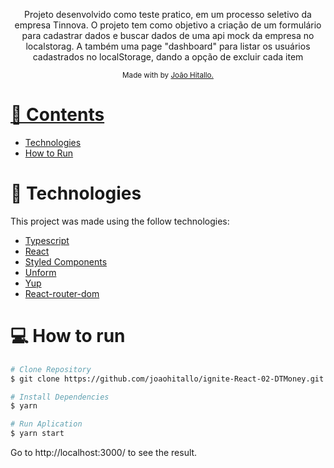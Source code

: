 <p align="center">
   
</p>


<p align="center">
  Projeto desenvolvido como teste pratico, em um processo seletivo da empresa Tinnova. O projeto tem como objetivo a criação de um formulário para cadastrar dados e buscar dados de uma api mock da empresa no localstorag. A também uma page "dashboard" para listar os usuários cadastrados no localStorage, dando a opção de excluir cada item
</p>

<div align="center">
  <sub> Made with by
    <a href="https://github.com/joaohitallo">João Hitallo.
  </sub>
</div>

# 📌 Contents


* [Technologies](#rocket-technologies) 
* [How to Run](#computer-how-to-run)


# :rocket: Technologies
This project was made using the follow technologies:

* [Typescript](https://www.typescriptlang.org/)      
* [React](https://reactjs.org/)      
* [Styled Components](https://styled-components.com/)
* [Unform](https://unform.dev/)
* [Yup](https://github.com/jquense/yup)
* [React-router-dom](https://v5.reactrouter.com/)

# :computer: How to run

```bash
# Clone Repository
$ git clone https://github.com/joaohitallo/ignite-React-02-DTMoney.git
```

```bash
# Install Dependencies
$ yarn

# Run Aplication
$ yarn start
```

Go to http://localhost:3000/ to see the result.

